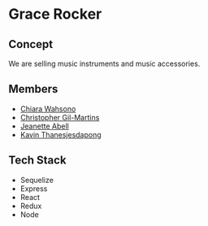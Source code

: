 # Grace Rocker

## Concept

We are selling music instruments and music accessories.

## Members

* [Chiara Wahsono](https://github.com/chiarawahsono)
* [Christopher Gil-Martins](https://github.com/chris-gil-martins)
* [Jeanette Abell](https://github.com/jeanettable)
* [Kavin Thanesjesdapong](https://github.com/kthanesjesdapong)

## Tech Stack

* Sequelize
* Express
* React
* Redux
* Node

